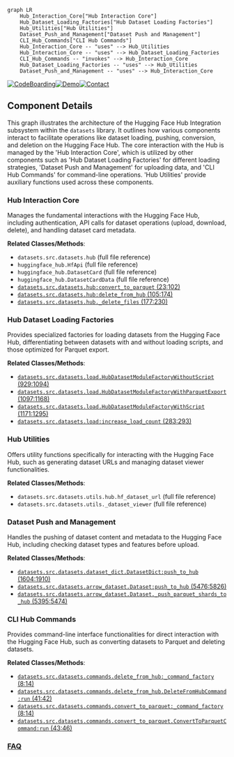 ```mermaid
graph LR
    Hub_Interaction_Core["Hub Interaction Core"]
    Hub_Dataset_Loading_Factories["Hub Dataset Loading Factories"]
    Hub_Utilities["Hub Utilities"]
    Dataset_Push_and_Management["Dataset Push and Management"]
    CLI_Hub_Commands["CLI Hub Commands"]
    Hub_Interaction_Core -- "uses" --> Hub_Utilities
    Hub_Interaction_Core -- "uses" --> Hub_Dataset_Loading_Factories
    CLI_Hub_Commands -- "invokes" --> Hub_Interaction_Core
    Hub_Dataset_Loading_Factories -- "uses" --> Hub_Utilities
    Dataset_Push_and_Management -- "uses" --> Hub_Interaction_Core
```
[![CodeBoarding](https://img.shields.io/badge/Generated%20by-CodeBoarding-9cf?style=flat-square)](https://github.com/CodeBoarding/CodeBoarding)[![Demo](https://img.shields.io/badge/Try%20our-Demo-blue?style=flat-square)](https://www.codeboarding.org/demo)[![Contact](https://img.shields.io/badge/Contact%20us%20-%20contact@codeboarding.org-lightgrey?style=flat-square)](mailto:contact@codeboarding.org)

## Component Details

This graph illustrates the architecture of the Hugging Face Hub Integration subsystem within the `datasets` library. It outlines how various components interact to facilitate operations like dataset loading, pushing, conversion, and deletion on the Hugging Face Hub. The core interaction with the Hub is managed by the 'Hub Interaction Core', which is utilized by other components such as 'Hub Dataset Loading Factories' for different loading strategies, 'Dataset Push and Management' for uploading data, and 'CLI Hub Commands' for command-line operations. 'Hub Utilities' provide auxiliary functions used across these components.

### Hub Interaction Core
Manages the fundamental interactions with the Hugging Face Hub, including authentication, API calls for dataset operations (upload, download, delete), and handling dataset card metadata.


**Related Classes/Methods**:

- `datasets.src.datasets.hub` (full file reference)
- `huggingface_hub.HfApi` (full file reference)
- `huggingface_hub.DatasetCard` (full file reference)
- `huggingface_hub.DatasetCardData` (full file reference)
- <a href="https://github.com/huggingface/datasets/blob/master/src/datasets/hub.py#L23-L102" target="_blank" rel="noopener noreferrer">`datasets.src.datasets.hub:convert_to_parquet` (23:102)</a>
- <a href="https://github.com/huggingface/datasets/blob/master/src/datasets/hub.py#L105-L174" target="_blank" rel="noopener noreferrer">`datasets.src.datasets.hub:delete_from_hub` (105:174)</a>
- <a href="https://github.com/huggingface/datasets/blob/master/src/datasets/hub.py#L177-L230" target="_blank" rel="noopener noreferrer">`datasets.src.datasets.hub._delete_files` (177:230)</a>


### Hub Dataset Loading Factories
Provides specialized factories for loading datasets from the Hugging Face Hub, differentiating between datasets with and without loading scripts, and those optimized for Parquet export.


**Related Classes/Methods**:

- <a href="https://github.com/huggingface/datasets/blob/master/src/datasets/load.py#L929-L1094" target="_blank" rel="noopener noreferrer">`datasets.src.datasets.load.HubDatasetModuleFactoryWithoutScript` (929:1094)</a>
- <a href="https://github.com/huggingface/datasets/blob/master/src/datasets/load.py#L1097-L1168" target="_blank" rel="noopener noreferrer">`datasets.src.datasets.load.HubDatasetModuleFactoryWithParquetExport` (1097:1168)</a>
- <a href="https://github.com/huggingface/datasets/blob/master/src/datasets/load.py#L1171-L1295" target="_blank" rel="noopener noreferrer">`datasets.src.datasets.load.HubDatasetModuleFactoryWithScript` (1171:1295)</a>
- <a href="https://github.com/huggingface/datasets/blob/master/src/datasets/load.py#L283-L293" target="_blank" rel="noopener noreferrer">`datasets.src.datasets.load:increase_load_count` (283:293)</a>


### Hub Utilities
Offers utility functions specifically for interacting with the Hugging Face Hub, such as generating dataset URLs and managing dataset viewer functionalities.


**Related Classes/Methods**:

- `datasets.src.datasets.utils.hub.hf_dataset_url` (full file reference)
- `datasets.src.datasets.utils._dataset_viewer` (full file reference)


### Dataset Push and Management
Handles the pushing of dataset content and metadata to the Hugging Face Hub, including checking dataset types and features before upload.


**Related Classes/Methods**:

- <a href="https://github.com/huggingface/datasets/blob/master/src/datasets/dataset_dict.py#L1604-L1910" target="_blank" rel="noopener noreferrer">`datasets.src.datasets.dataset_dict.DatasetDict:push_to_hub` (1604:1910)</a>
- <a href="https://github.com/huggingface/datasets/blob/master/src/datasets/arrow_dataset.py#L5476-L5826" target="_blank" rel="noopener noreferrer">`datasets.src.datasets.arrow_dataset.Dataset:push_to_hub` (5476:5826)</a>
- <a href="https://github.com/huggingface/datasets/blob/master/src/datasets/arrow_dataset.py#L5395-L5474" target="_blank" rel="noopener noreferrer">`datasets.src.datasets.arrow_dataset.Dataset._push_parquet_shards_to_hub` (5395:5474)</a>


### CLI Hub Commands
Provides command-line interface functionalities for direct interaction with the Hugging Face Hub, such as converting datasets to Parquet and deleting datasets.


**Related Classes/Methods**:

- <a href="https://github.com/huggingface/datasets/blob/master/src/datasets/commands/delete_from_hub.py#L8-L14" target="_blank" rel="noopener noreferrer">`datasets.src.datasets.commands.delete_from_hub:_command_factory` (8:14)</a>
- <a href="https://github.com/huggingface/datasets/blob/master/src/datasets/commands/delete_from_hub.py#L41-L42" target="_blank" rel="noopener noreferrer">`datasets.src.datasets.commands.delete_from_hub.DeleteFromHubCommand:run` (41:42)</a>
- <a href="https://github.com/huggingface/datasets/blob/master/src/datasets/commands/convert_to_parquet.py#L8-L14" target="_blank" rel="noopener noreferrer">`datasets.src.datasets.commands.convert_to_parquet:_command_factory` (8:14)</a>
- <a href="https://github.com/huggingface/datasets/blob/master/src/datasets/commands/convert_to_parquet.py#L43-L46" target="_blank" rel="noopener noreferrer">`datasets.src.datasets.commands.convert_to_parquet.ConvertToParquetCommand:run` (43:46)</a>




### [FAQ](https://github.com/CodeBoarding/GeneratedOnBoardings/tree/main?tab=readme-ov-file#faq)